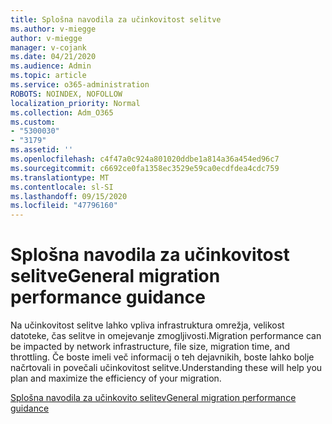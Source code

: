 ```yaml
---
title: Splošna navodila za učinkovitost selitve
ms.author: v-miegge
author: v-miegge
manager: v-cojank
ms.date: 04/21/2020
ms.audience: Admin
ms.topic: article
ms.service: o365-administration
ROBOTS: NOINDEX, NOFOLLOW
localization_priority: Normal
ms.collection: Adm_O365
ms.custom:
- "5300030"
- "3179"
ms.assetid: ''
ms.openlocfilehash: c4f47a0c924a801020ddbe1a814a36a454ed96c7
ms.sourcegitcommit: c6692ce0fa1358ec3529e59ca0ecdfdea4cdc759
ms.translationtype: MT
ms.contentlocale: sl-SI
ms.lasthandoff: 09/15/2020
ms.locfileid: "47796160"
---
```

# <a name="general-migration-performance-guidance"></a><span data-ttu-id="50f87-102">Splošna navodila za učinkovitost selitve</span><span class="sxs-lookup"><span data-stu-id="50f87-102">General migration performance guidance</span></span>

<span data-ttu-id="50f87-103">Na učinkovitost selitve lahko vpliva infrastruktura omrežja, velikost datoteke, čas selitve in omejevanje zmogljivosti.</span><span class="sxs-lookup"><span data-stu-id="50f87-103">Migration performance can be impacted by network infrastructure, file size, migration time, and throttling.</span></span> <span data-ttu-id="50f87-104">Če boste imeli več informacij o teh dejavnikih, boste lahko bolje načrtovali in povečali učinkovitost selitve.</span><span class="sxs-lookup"><span data-stu-id="50f87-104">Understanding these will help you plan and maximize the efficiency of your migration.</span></span>

[<span data-ttu-id="50f87-105">Splošna navodila za učinkovito selitev</span><span class="sxs-lookup"><span data-stu-id="50f87-105">General migration performance guidance</span></span>](https://docs.microsoft.com/sharepointmigration/sharepoint-online-and-onedrive-migration-speed)
